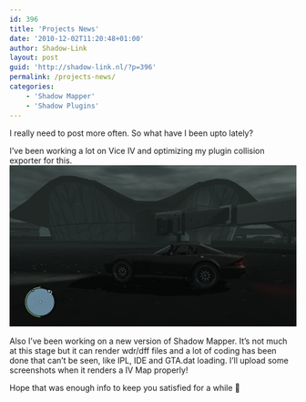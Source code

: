 ```yaml
---
id: 396
title: 'Projects News'
date: '2010-12-02T11:20:48+01:00'
author: Shadow-Link
layout: post
guid: 'http://shadow-link.nl/?p=396'
permalink: /projects-news/
categories:
    - 'Shadow Mapper'
    - 'Shadow Plugins'
---
```


I really need to post more often. So what have I been upto lately?

I’ve been working a lot on Vice IV and optimizing my plugin collision exporter for this.[![](/assets/images/post/vice_iv_airport2.png)](/assets/images/post/vice_iv_airport2.png)

Also I’ve been working on a new version of Shadow Mapper. It’s not much at this stage but it can render wdr/dff files and a lot of coding has been done that can’t be seen, like IPL, IDE and GTA.dat loading. I’ll upload some screenshots when it renders a IV Map properly!

Hope that was enough info to keep you satisfied for a while 🙂